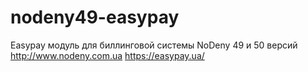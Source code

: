 # nodeny49-easypay
Easypay модуль для биллинговой системы NoDeny 49 и 50 версий  http://www.nodeny.com.ua https://easypay.ua/
